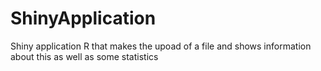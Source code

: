# ShinyApplication
Shiny application R that makes the upoad of a file and shows information about this as well as some statistics

